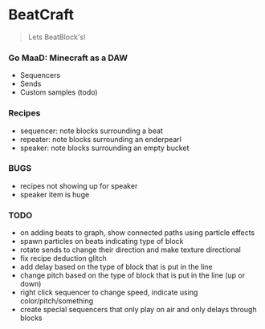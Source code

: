 # BeatCraft
> Lets BeatBlock's!

### Go MaaD: Minecraft as a DAW
- Sequencers
- Sends
- Custom samples (todo)

### Recipes
- sequencer: note blocks surrounding a beat
- repeater: note blocks surrounding an enderpearl
- speaker: note blocks surrounding an empty bucket

### BUGS
- recipes not showing up for speaker
- speaker item is huge

### TODO
- on adding beats to graph, show connected paths using particle effects
- spawn particles on beats indicating type of block
- rotate sends to change their direction and make texture directional
- fix recipe deduction glitch
- add delay based on the type of block that is put in the line
- change pitch based on the type of block that is put in the line (up or down)
- right click sequencer to change speed, indicate using color/pitch/something
- create special sequencers that only play on air and only delays through blocks